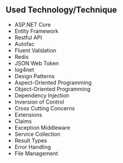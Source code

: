 ## Used Technology/Technique

* ASP.NET Core
* Entity Framework
* Restful API
* Autofac
* Fluent Validation
* Redis
* JSON Web Token
* log4net
* Design Patterns
* Aspect-Oriented Programming
* Object-Oriented Programming
* Dependency Injection
* Inversion of Control
* Cross Cutting Concerns
* Extensions
* Claims
* Exception Middleware
* Service Collection
* Result Types
* Error Handling
* File Management
